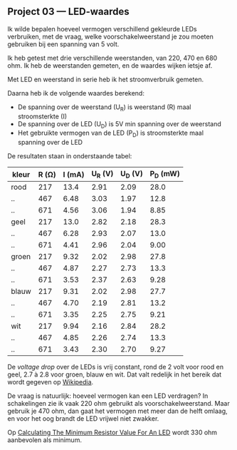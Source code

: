 ## Project 03 — LED-waardes

Ik wilde bepalen hoeveel vermogen verschillend gekleurde LEDs
verbruiken, met de vraag, welke voorschakelweerstand je zou moeten
gebruiken bij een spanning van 5 volt.

Ik heb getest met drie verschillende weerstanden, van 220, 470 en 680
ohm. Ik heb de weerstanden gemeten, en de waardes wijken ietsje af.

Met LED en weerstand in serie heb ik het stroomverbruik gemeten.

Daarna heb ik de volgende waardes berekend:

 * De spanning over de weerstand (U<sub>R</sub>) is weerstand (R) maal
   stroomsterkte (I)
 * De spanning over de LED (U<sub>D</sub>) is 5V min spanning over de
   weerstand
 * Het gebruikte vermogen van de LED (P<sub>D</sub>) is stroomsterkte
   maal spanning over de LED

De resultaten staan in onderstaande tabel:


kleur | R (Ω) | I (mA) | U<sub>R</sub> (V) | U<sub>D</sub> (V) | P<sub>D</sub> (mW)
------|-------|--------|-------------------|-------------------|-------------------
rood  | 217 | 13.4 |  2.91 | 2.09 | 28.0
..    | 467 | 6.48 |  3.03 | 1.97 | 12.8
..    | 671 | 4.56 |  3.06 | 1.94 | 8.85
geel  | 217 | 13.0 |  2.82 | 2.18 | 28.3
..    | 467 | 6.28 |  2.93 | 2.07 | 13.0
..    | 671 | 4.41 |  2.96 | 2.04 | 9.00
groen | 217 | 9.32 |  2.02 | 2.98 | 27.8
..    | 467 | 4.87 |  2.27 | 2.73 | 13.3
..    | 671 | 3.53 |  2.37 | 2.63 | 9.28
blauw | 217 | 9.31 |  2.02 | 2.98 | 27.7
..    | 467 | 4.70 |  2.19 | 2.81 | 13.2
..    | 671 | 3.35 |  2.25 | 2.75 | 9.21
wit   | 217 | 9.94 |  2.16 | 2.84 | 28.2
..    | 467 | 4.85 |  2.26 | 2.74 | 13.3
..    | 671 | 3.43 |  2.30 | 2.70 | 9.27

De *voltage drop* over de LEDs is vrij constant, rond de 2 volt voor rood en
geel, 2.7 à 2.8 voor groen, blauw en wit. Dat valt redelijk in het
bereik dat wordt gegeven op
[Wikipedia](https://en.wikipedia.org/wiki/Light-emitting_diode_physics#Materials).

De vraag is natuurlijk: hoeveel vermogen kan een LED verdragen? In
schakelingen zie ik vaak 220 ohm gebruikt als voorschakelweerstand.
Maar gebruik je 470 ohm, dan gaat het vermogen met meer dan de helft
omlaag, en voor het oog brandt de LED vrijwel niet zwakker.

Op
[Calculating The Minimum Resistor Value For An LED](https://www.woolseyworkshop.com/2018/05/05/calculating-the-minimum-resistor-value-for-an-led/)
wordt 330 ohm aanbevolen als minimum.
